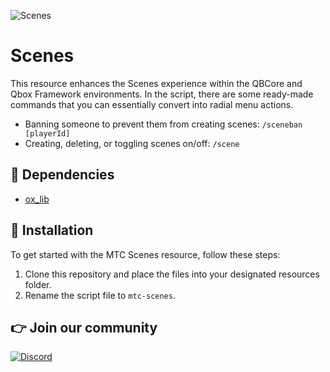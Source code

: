 ![Scenes](https://i.imgur.com/79uX5JH.png)

# Scenes
This resource enhances the Scenes experience within the QBCore and Qbox Framework environments. In the script, there are some ready-made commands that you can essentially convert into radial menu actions.

- Banning someone to prevent them from creating scenes: ```/sceneban [playerId]```
- Creating, deleting, or toggling scenes on/off: ```/scene```

## 💾 Dependencies
- [ox_lib](https://github.com/overextended/ox_lib/releases)

## 🔌 Installation
To get started with the MTC Scenes resource, follow these steps:

1. Clone this repository and place the files into your designated resources folder.
2. Rename the script file to ```mtc-scenes```.

## 👉 Join our community

[![Discord](https://discord.com/api/guilds/1075048579758035014/widget.png?style=banner2)](https://discord.gg/cFuv5BMWzK)
